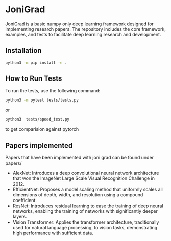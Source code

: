 # JoniGrad

JoniGrad is a basic numpy only deep learning framework designed for implementing research papers. The repository includes the core framework, examples, and tests to facilitate deep learning research and development.


## Installation
```sh
python3 -m pip install -e .
```

## How to Run Tests
To run the tests, use the following command:

```sh
python3 -m pytest tests/tests.py
```

or

```sh
python3  tests/speed_test.py
```

to get comparision against pytorch



## Papers implemented
Papers that have been implemented with joni grad can be found under papers/

- AlexNet: Introduces a deep convolutional neural network architecture that won the ImageNet Large Scale Visual Recognition Challenge in 2012.
- EfficientNet: Proposes a model scaling method that uniformly scales all dimensions of depth, width, and resolution using a compound coefficient.
- ResNet: Introduces residual learning to ease the training of deep neural networks, enabling the training of networks with significantly deeper layers.
- Vision Transformer: Applies the transformer architecture, traditionally used for natural language processing, to vision tasks, demonstrating high performance with sufficient data.